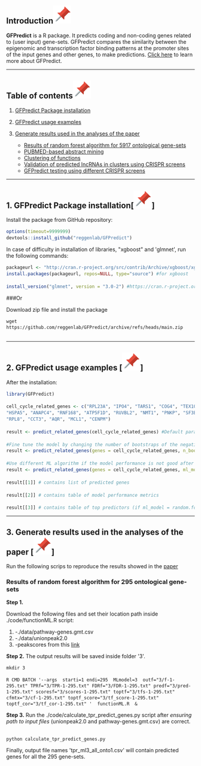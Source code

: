 ## Introduction[![](./extras/images/pin.svg)](#introduction)

**GFPredict** is a R package. It predicts coding and non-coding genes related to (user input) gene-sets. GFPredict compares the similarity between the epigenomic and transcription factor binding patterns at the promoter sites of the input genes and other genes, to make predictions. [Click here](https://www.biorxiv.org/content/10.1101/2022.04.17.488570v1) to learn more about GFPredict.

---

## Table of contents[![](./extras/images/pin.svg)](#table-of-contents)
1. [GFPredict Package installation](#installation)

2. [GFPredict usage examples](#examples)

3. [Generate results used in the analyses of the paper](#results)
   - [Results of random forest algorithm for 5917 ontological gene-sets](#ontology_results)
   - [PUBMED-based abstract mining](#pubmed_abtract_mining)
   - [Clustering of functions](#function_cluster)
   - [Validation of predicted lncRNAs in clusters using CRISPR screens](#cluster_crispr_screen)
   - [GFPredict testing using different CRISPR screens](#different_crispr_screen)


---

## 1. GFPredict Package installation[![](./extras/images/pin.svg)]<a name="installation"></a>

Install the package from GitHub repository:
``` r
options(timeout=9999999)
devtools::install_github("reggenlab/GFPredict")
```

In case of difficulty in installation of libraries, "xgboost" and 'glmnet', run the following commands:
``` r
packageurl <- "http://cran.r-project.org/src/contrib/Archive/xgboost/xgboost_0.90.0.2.tar.gz"
install.packages(packageurl, repos=NULL, type="source") #for xgboost

install_version("glmnet", version = "3.0-2") #https://cran.r-project.org/src/contrib/Archive/glmnet/ 
```

###Or

Download zip file and install the package

```shell
wget https://github.com/reggenlab/GFPredict/archive/refs/heads/main.zip


```

---

## 2. GFPredict usage examples [![](./extras/images/pin.svg)]<a name="examples"></a>

After the installation:

``` r
library(GFPredict)

cell_cycle_related_genes <- c("RPL23A", "IPO4", "TARS1", "COG4", "TEX10", "TRMT112", "TXNL4A", "CLP1", 
"HSPA5", "ANAPC4", "RNF168", "ATP5F1D", "RUVBL2", "NMT1", "PNKP", "SF3B3", "FDPS", "FARSB", "HARS1",
"RPL8", "CCT3", "AQR", "MCL1", "CENPM") 

result <- predict_related_genes(cell_cycle_related_genes) #Default parameter are selected

#Fine tune the model by changing the number of bootstraps of the negative set
result <- predict_related_genes(genes = cell_cycle_related_genes, n_bootstrap = 5)

#Use different ML algorithm if the model performance is not good after using the default random forest algoritm 
result <- predict_related_genes(genes = cell_cycle_related_genes, ml_model = 'svm', n_bootstrap = 10, feature_type = 'transcription_factors')

result[[1]] # contains list of predicted genes 

result[[2]] # contains table of model performance metrics 

result[[3]] # contains table of top predictors (if ml_model = random.forest)

```

---

## 3. Generate results used in the analyses of the paper [![](./extras/images/pin.svg)] <a name="results"></a>

Run the following scrips to reproduce the results showed in the [paper](https://www.biorxiv.org/content/10.1101/2022.04.17.488570v1)

### Results of random forest algorithm for 295 ontological gene-sets <a name="ontology_results"></a>

**Step 1.**

Download the following files and set their location path inside ./code/functionML.R script:

1. -./data/pathway-genes.gmt.csv
2. -./data/unionpeak2.0
3. -peakscores from this [link](https://drive.google.com/file/d/10pjFdXjR_CqgZxTnUut7IceRpeDUXY2Y/view?usp=sharing)

**Step 2.** The output results will be saved inside folder '3'.

```shell
mkdir 3

R CMD BATCH '--args  starti=1 endi=295  MLmodel=3  outf="3/f-1-295.txt" TPRf="3/TPR-1-295.txt" FDRf="3/FDR-1-295.txt" predf="3/pred-1-295.txt" scoresf="3/scores-1-295.txt" toptf="3/tfs-1-295.txt"  cfmtx="3/cf-1-295.txt" toptf_score="3/tf_score-1-295.txt" toptf_cor="3/tf_cor-1-295.txt" '  functionML.R  &

```
**Step 3.** Run the  ./code/calculate_tpr_predict_genes.py script after *ensuring path to input files* (unionpeak2.0 and pathway-genes.gmt.csv) are correct.

```shell

python calculate_tpr_predict_genes.py

```
<!-- markdownlint-enable -->

Finally, output file names 'tpr_ml3_all_onto1.csv' will contain predicted genes for all the 295 gene-sets.

